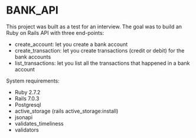 # BANK_API

This project was built as a test for an interview. The goal was to build an Ruby on Rails API with three end-points:

- create_account: let you create a bank account
- create_transaction: let you create transactions (credit or debit) for the bank accounts
- list_transactions: let you list all the transactions that happened in a bank account

System requirements:

- Ruby 2.7.2
- Rails 7.0.3
- Postgresql
- active_storage (rails active_storage:install)
- jsonapi
- validates_timeliness
- validators
